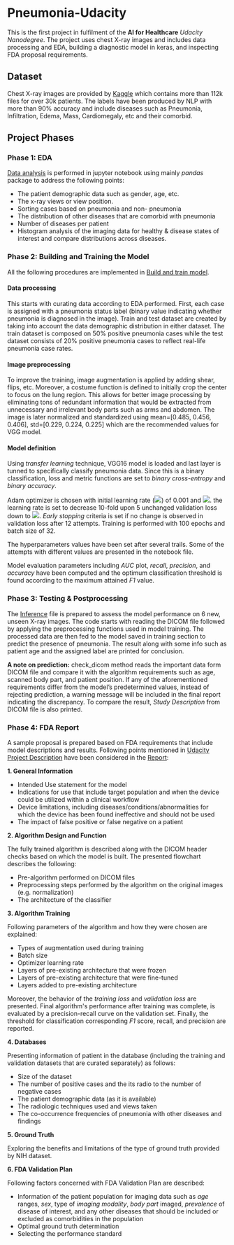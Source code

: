 # Pneumonia-Udacity
This is the first project in fulfilment of the **AI for Healthcare** *Udacity Nanodegree*. The project uses chest X-ray images and includes data processing and EDA, building a diagnostic model in keras, and inspecting FDA proposal requirements.   

## Dataset
Chest X-ray images are provided by [Kaggle](https://www.kaggle.com/nih-chest-xrays/data) which contains more than 112k files for over 30k patients. The labels have been produced by NLP with more than 90% accuracy and include diseases such as Pneumonia, Infiltration, Edema, Mass, Cardiomegaly, etc and their comorbid.

## Project Phases
### Phase 1: EDA
[Data analysis](EDA.ipynb) is performed in jupyter notebook using mainly *pandas* package to address the following points:
-	The patient demographic data such as gender, age, etc.
-	The x-ray views or view position.
-	Sorting cases based on pneumonia and non- pneumonia
-	The distribution of other diseases that are comorbid with pneumonia
-	Number of diseases per patient
-	Histogram analysis of the imaging data for healthy & disease states of interest and compare distributions across diseases.


### Phase 2: Building and Training the Model
All the following procedures  are implemented in [Build and train model](Build_and_train_model.ipynb).
#### Data processing
This starts with curating data according to EDA performed. First, each case is assigned with a pneumonia status label (binary value indicating whether pneumonia is diagnosed in the image). 
Train and test dataset are created by taking into account the data demographic distribution in either dataset. The train dataset is composed on 50% positive pneumonia cases while the test dataset consists of 20% positive pneumonia cases to reflect real-life pneumonia case rates.

#### Image preprocessing
To improve the training, image augmentation is applied by adding shear, flips, etc. Moreover, a costume function is defined to initially crop the center to focus on the lung region. This allows for better image processing by eliminating tons of redundant information that would be extracted from unnecessary and irrelevant body parts such as arms and abdomen. The image is later normalized and standardized using mean=[0.485, 0.456, 0.406], std=[0.229, 0.224, 0.225] which are the recommended values for VGG model.

#### Model definition
Using *transfer learning* technique, VGG16 model is loaded and last layer is tunned to specifically classify pneumonia data. Since this is a binary classification, loss and metric functions are set to *binary cross-entropy* and *binary accuracy*. 

Adam optimizer is chosen with initial learning rate (<img src="https://latex.codecogs.com/gif.latex?l_r"/>) of 0.001 and <img src="https://latex.codecogs.com/gif.latex?\beta_1=0.3"/>. the learning rate is set to decrease 10-fold upon 5 unchanged validation loss down to <img src="https://latex.codecogs.com/gif.latex?10^{-6}"/>. *Early stopping* criteria is set if no change is observed in validation loss after 12 attempts. Training is performed with 100 epochs and batch size of 32.

The hyperparameters values have been set after several trails. Some of the attempts with different values are presented in the notebook file.

Model evaluation parameters including *AUC* plot, *recall*, *precision*, and *accuracy* have been computed and the optimum classification threshold is found according to the maximum attained *F1* value.

### Phase 3: Testing & Postprocessing
The [Inference](Inference.ipynb) file is prepared to assess the model performance on 6 new, unseen X-ray  images. The code starts with reading the DICOM file followed by applying the preprocessing functions used in model training. The processed data are then fed to the model saved in training section to predict the presence of pneumonia. The result along with some info such as patient age and the assigned label are printed for conclusion.

**A note on prediction:** check_dicom method reads the important data form DICOM file and compare it with the algorithm requirements such as age, scanned body part, and patient position. If any of the aforementioned requirements differ from the model’s predetermined values, instead of rejecting prediction, a warning message will be included in the final report indicating the discrepancy. To compare the result, *Study Description* from DICOM file is also printed.

### Phase 4: FDA Report
A sample proposal is prepared based on FDA requirements that include model descriptions and results. Following points mentioned in [Udacity Project Description]( https://github.com/udacity/AIHCND_C2_Starter/blob/master/README.md) have been considered in the [Report](SampleFDAreport.pdf):

**1. General Information**
  - Intended Use statement for the model
  - Indications for use that include target population and when the device could be utilized within a clinical workflow
  - Device limitations, including diseases/conditions/abnormalities for which the device has been found ineffective and should not be used
  - The impact of false positive or false negative on a patient

**2. Algorithm Design and Function**

   The fully trained algorithm is described along with the DICOM header checks based on which the model is built. The presented flowchart describes the following:
   *	Pre-algorithm performed on DICOM files
   *	Preprocessing steps performed by the algorithm on the original images (e.g. normalization)
   *	The architecture of the classifier

**3. Algorithm Training**

   Following parameters of the algorithm and how they were chosen are explained:
   *	Types of augmentation used during training
   *	Batch size
   *	Optimizer learning rate
   *	Layers of pre-existing architecture that were frozen
   *	Layers of pre-existing architecture that were fine-tuned
   *	Layers added to pre-existing architecture

   Moreover, the behavior of the *training loss* and *validation loss* are presented. Final algorithm's performance after training was complete, is evaluated by a precision-recall curve on the validation set. Finally, the threshold for classification corresponding *F1* score, recall, and precision are reported.

**4. Databases**

   Presenting information of patient in the database (including the training and validation datasets that are curated separately) as follows:
   *	Size of the dataset
   *	The number of positive cases and the its radio to the number of negative cases
   *	The patient demographic data (as it is available)
   *	The radiologic techniques used and views taken
   *	The co-occurrence frequencies of pneumonia with other diseases and findings

**5. Ground Truth**

   Exploring the benefits and limitations of the type of ground truth provided by NIH dataset.

**6. FDA Validation Plan**

   Following factors concerned with FDA Validation Plan are described:
   *	Information of the patient population for imaging data such as *age* ranges, *sex*, type of *imaging modality*, *body part* imaged, *prevalence* of disease of interest,  and any other diseases that should be included or excluded as comorbidities in the population
   *	Optimal ground truth determination
   *	Selecting the performance standard 
